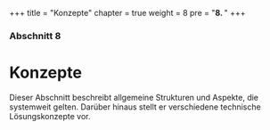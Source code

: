 +++
title = "Konzepte"
chapter = true
weight = 8
pre = "<b>8. </b>"
+++

### Abschnitt 8

# Konzepte

Dieser Abschnitt beschreibt allgemeine Strukturen und Aspekte, die systemweit gelten. Darüber hinaus stellt er verschiedene technische Lösungskonzepte vor.
